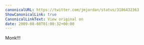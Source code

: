 ```yaml
---
canonicalURL: https://twitter.com/jmjordan/status/3186432363
ShowCanonicalLink: true
CanonicalLinkText: View original on
date: 2009-08-08T01:00:32+00:00
---
```

Monk!!!